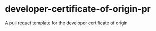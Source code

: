 # developer-certificate-of-origin-pr
A pull requet template for the developer certificate of origin
